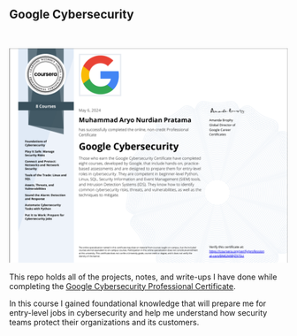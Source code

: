 ## Google Cybersecurity

<br>

![Google Cybersecurity](google-cybersecurity.png)

This repo holds all of the projects, notes, and write-ups I have done while completing the [Google Cybersecurity Professional Certificate](https://grow.google/certificates/cybersecurity/#?modal_active=none).

In this course I gained foundational knowledge that will prepare me for entry-level jobs in cybersecurity and help me understand how security teams protect their organizations and its customers.